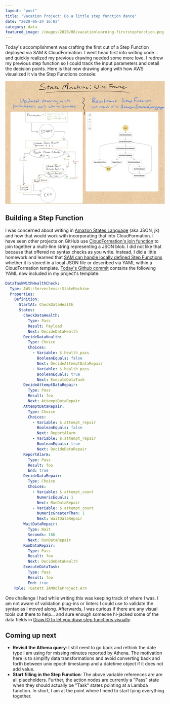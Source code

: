 ```yaml
---
layout: "post"
title: "Vacation Project: Do a little step function dance"
date: "2020-06-24 16:03"
category: data
featured_image: /images/2020/06/vacationlearning-firststepfunction.png
---
```


Today's accomplishment was crafting the first cut of a Step Function deployed via SAM & CloudFormation.  I went head first into writing code... and quickly realized my previous drawing needed some more love.  I redrew my previous step function so I could track the input parameters and detail the decision points.  Here is that new drawing along with how AWS visualized it via the Step Functions console:

![vacationlearning-firststepfunction](../../images/2020/06/vacationlearning-firststepfunction.png)

## Building a Step Function
I was concerned about writing in [Amazon States Language](https://docs.aws.amazon.com/step-functions/latest/dg/concepts-amazon-states-language.html) (aka JSON, jk) and how that would work with incorporating that into CloudFormation.  I have seen other projects on GitHub use [CloudFormation's join function](https://docs.aws.amazon.com/AWSCloudFormation/latest/UserGuide/intrinsic-function-reference-join.html) to join together a multi-line string representing a JSON blob.  I did not like that because that offered no syntax checks as you write.  Instead, I did a little homework and learned that [SAM can handle locally defined Step Functions](https://aws.amazon.com/about-aws/whats-new/2020/05/aws-sam-adds-support-for-aws-step-functions/) whether it is stored in a local JSON file or described via YAML within a CloudFormation template.  [Today's Github commit](https://github.com/kzbigboss/2020-06-vacation-learning/commit/bc9cefb6b8a6d1f56236624a832d3193f125f239) contains the following YAML now included in my project's template:

```yaml
DataTaskWithHealthCheck:
  Type: AWS::Serverless::StateMachine
  Properties:
    Definition:
      StartAt: CheckDataHealth
      States:
        CheckDataHealth:
          Type: Pass
          Result: Payload
          Next: DecideDataHealth
        DecideDataHealth:
          Type: Choice
          Choices:
            - Variable: $.health_pass
              BooleanEquals: false
              Next: DecideAttemptDataRepair
            - Variable: $.health_pass
              BooleanEquals: true
              Next: ExecuteDataTask
        DecideAttemptDataRepair:
          Type: Pass
          Result: foo
          Next: AttemptDataRepair
        AttemptDataRepair:
          Type: Choice
          Choices:
            - Variable: $.attempt_repair
              BooleanEquals: false
              Next: ReportAlarm
            - Variable: $.attempt_repair
              BooleanEquals: true
              Next: DecideDataRepair
        ReportAlarm:
          Type: Pass
          Result: foo
          End: true
        DecideDataRepair:
          Type: Choice
          Choices:
            - Variable: $.attempt_count
              NumericEquals: 1
              Next: RunDataRepair
            - Variable: $.attempt_count
              NumericGreaterThan: 1
              Next: WaitDataRepair
        WaitDataRepair:
          Type: Wait
          Seconds: 180
          Next: RunDataRepair
        RunDataRepair:
          Type: Pass
          Result: foo
          Next: DecideDataHealth
        ExecuteDataTask:
          Type: Pass
          Result: foo
          End: true
    Role: !GetAtt IAMRoleProject.Arn
```

One challenge I had while writing this was keeping track of where I was.  I am not aware of validation plug-ins or linters I could use to validate the syntax as I moved along.  Afterwards, I was curious if there are any visual tools out there to help... and sure enough someone hi-jacked some of the data fields in [Draw.IO to let you draw step functions visually](https://github.com/sakazuki/step-functions-draw.io).

## Coming up next
- **Revisit the Athena query**: I still need to go back and rethink the date type I am using for missing minutes reported by Athena.  The motivation here is to simplify data transformations and avoid converting back and forth between unix epoch timestamp and a datetime object if it does not add value.
- **Start filling in the Step Function**: The above variable references are are all placeholders.  Further, the action nodes are currently a "Pass" state when they should actually be "Task" states pointing at a Lambda function.  In short, I am at the point where I need to start tying everything together.
